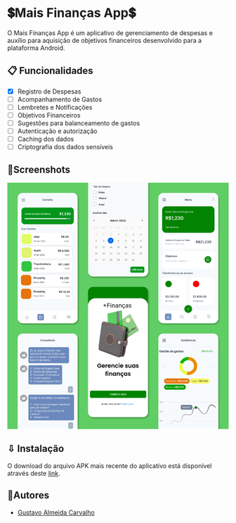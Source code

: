 <!-- TODO: Banner deve vir aqui -->

<!-- TODO: Badges devem vir aqui -->

# 💲Mais Finanças App💲

O Mais Finanças App é um aplicativo de gerenciamento de despesas e auxílio para aquisição de objetivos financeiros desenvolvido para a plataforma Android.

## 📋 Funcionalidades

- [X] Registro de Despesas
- [ ] Acompanhamento de Gastos
- [ ] Lembretes e Notificações
- [ ] Objetivos Financeiros
- [ ] Sugestões para balanceamento de gastos
- [ ] Autenticação e autorização
- [ ] Caching dos dados
- [ ] Criptografia dos dados sensíveis

## 📱Screenshots

![Protótipos](./assets/Protótipos.png)

## ⇩ Instalação

O download do arquivo APK mais recente do aplicativo está disponível através deste [link](https://github.com/mais-financas/mais-financas-app/tree/main/app/release/app-release.apk?raw=true).

## 🫴Autores

- [Gustavo Almeida Carvalho](https://www.github.com/gustxvo)
